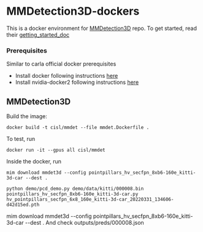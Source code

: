 # MMDetection3D-dockers

This is a docker environment for [MMDetection3D](https://github.com/open-mmlab/mmdetection3d) repo. 
To get started, read their [getting_started_doc](https://mmdetection3d.readthedocs.io/en/latest/get_started.html)

### Prerequisites
Similar to carla official docker prerequisites
* Install docker following instructions [here](https://docs.docker.com/engine/install/)
* Install nvidia-docker2 following instructions [here](https://docs.nvidia.com/datacenter/cloud-native/container-toolkit/install-guide.html#installation-guide)

## MMDetection3D

Build the image:
```
docker build -t cisl/mmdet --file mmdet.Dockerfile .
```

To test, run
```
docker run -it --gpus all cisl/mmdet
```

Inside the docker, run
```
mim download mmdet3d --config pointpillars_hv_secfpn_8xb6-160e_kitti-3d-car --dest .

python demo/pcd_demo.py demo/data/kitti/000008.bin pointpillars_hv_secfpn_8xb6-160e_kitti-3d-car.py hv_pointpillars_secfpn_6x8_160e_kitti-3d-car_20220331_134606-d42d15ed.pth
```
mim download mmdet3d --config pointpillars_hv_secfpn_8xb6-160e_kitti-3d-car --dest .
And check outputs/preds/000008.json
